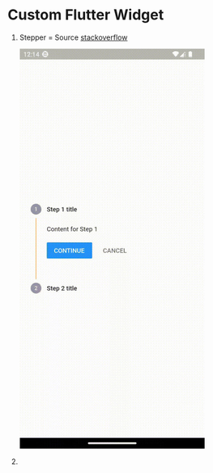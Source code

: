 # Custom Flutter Widget
1. Stepper = Source [stackoverflow](https://stackoverflow.com/questions/74979343/change-steppers-line-color-flutter)

    ![](https://github.com/ginbqs/widget-flutter/blob/master/img/HhuRL_img.jpg)
2. 
